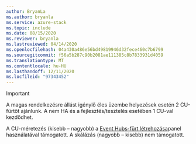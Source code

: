```yaml
---
author: BryanLa
ms.author: bryanla
ms.service: azure-stack
ms.topic: include
ms.date: 08/15/2020
ms.reviewer: bryanla
ms.lastreviewed: 04/14/2020
ms.openlocfilehash: 04a430a486e56bd49819946d32fece460c7b6799
ms.sourcegitcommit: f56a5b287c90b2081ae111385c8b7833931d4059
ms.translationtype: MT
ms.contentlocale: hu-HU
ms.lasthandoff: 12/11/2020
ms.locfileid: "97343452"
---
```

> [!IMPORTANT]
> A magas rendelkezésre állást igénylő éles üzembe helyezések esetén 2 CU-fürtöt ajánlunk. A nem HA és a fejlesztés/tesztelés esetében 1 CU-val kezdődhet.
>
> A CU-méretezés (kisebb – nagyobb) a [Event Hubs-fürt létrehozása](/azure-stack/user/event-hubs-quickstart-cluster-portal#create-an-event-hubs-cluster)panel használatával támogatott. A skálázás (nagyobb – kisebb) nem támogatott. 